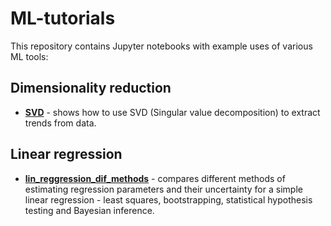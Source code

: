# ML-tutorials
This repository contains Jupyter notebooks with example uses of various ML tools:
## Dimensionality reduction
* [**SVD**](/notebooks/dim_reduction/SVD.ipynb) - shows how to use SVD (Singular value decomposition) to extract trends from data.
## Linear regression
* [**lin_reggression_dif_methods**](/notebooks/lin_reg/lin_reggression_dif_methods.ipynb) - compares different methods of estimating regression parameters and their uncertainty for a simple linear regression - least squares, bootstrapping, statistical hypothesis testing and Bayesian inference.

